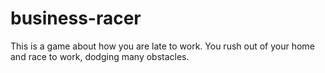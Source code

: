 # business-racer

This is a game about how you are late to work.
You rush out of your home and race to work, dodging many obstacles.
